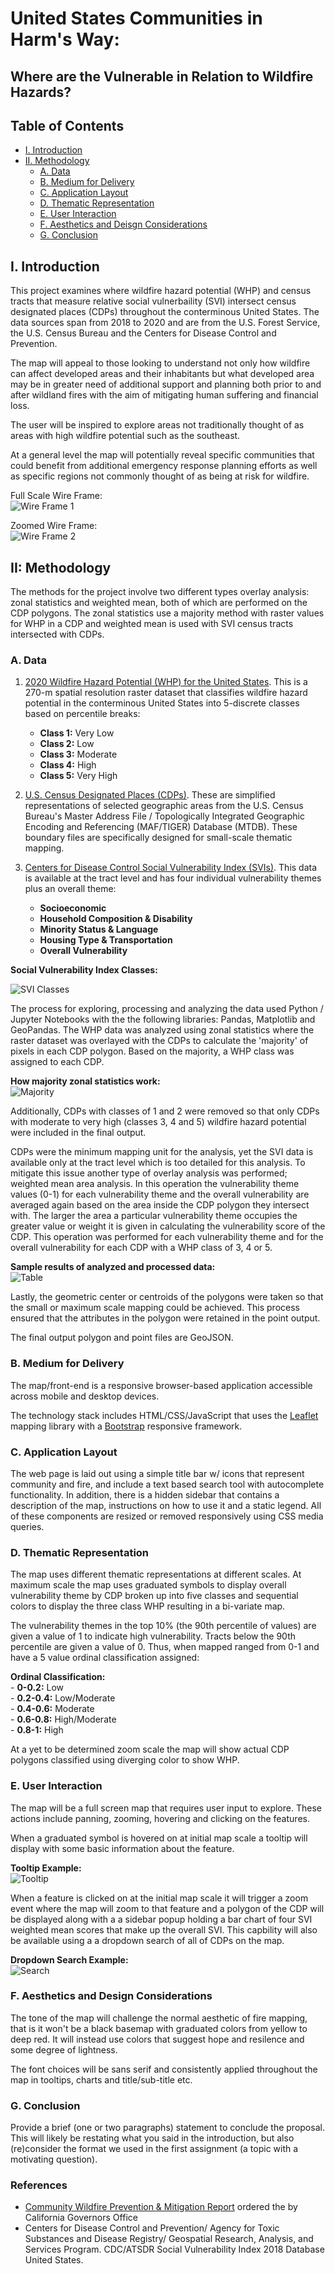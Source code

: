 # United States Communities in Harm's Way:
## **Where are the Vulnerable in Relation to Wildfire Hazards?**  

<!-- TOC -->

## Table of Contents
- [I. Introduction](#introduction)
- [II. Methodology](#II-Methodology)
   - [A. Data](#a-data)
   - [B. Medium for Delivery](#b-medium-for-delivery)
   - [C. Application Layout](#c-application-layout)
   - [D. Thematic Representation](#d-thematic-representation)
   - [E. User Interaction](#e-user-interaction)
   - [F. Aesthetics and Deisgn Considerations](#f-aesthetics-design-considerations)
   - [G. Conclusion](#g-conclusion)
   
<!-- /TOC -->

## I. Introduction  
This project examines where wildfire hazard potential (WHP) and census tracts that measure relative social vulnerbaility (SVI) intersect census designated places (CDPs) throughout the conterminous United States. The data sources span from 2018 to 2020 and are from the U.S. Forest Service, the U.S. Census Bureau and the Centers for Disease Control and Prevention.

The map will appeal to those looking to understand not only how wildfire can affect developed areas and their inhabitants but what developed area may be in greater need of additional support and planning both prior to and after wildland fires with the aim of mitigating human suffering and financial loss.

The user will be inspired to explore areas not traditionally thought of as areas with high wildfire potential such as the southeast.

At a general level the map will potentially reveal specific communities that could benefit from additional emergency response planning efforts as well as specific regions not commonly thought of as being at risk for wildfire.

Full Scale Wire Frame:  
![Wire Frame 1](images/wireframe1.jpg)  

Zoomed Wire Frame:  
![Wire Frame 2](images/wireframe2.jpg)  

## II: Methodology  
The methods for the project involve two different types overlay analysis: zonal statistics and weighted mean, both of which are performed on the CDP polygons. The zonal statistics use a majority method with raster values for WHP in a CDP and weighted mean is used with SVI census tracts intersected with CDPs.

### A. Data  

1. [2020 Wildfire Hazard Potential (WHP) for the United States](https://www.fs.usda.gov/rmrs/datasets/wildfire-hazard-potential-united-states-270-m-version-2020-3rd-edition). This is a 270-m spatial resolution raster dataset that classifies wildfire hazard potential in the conterminous United States into 5-discrete classes based on percentile breaks:   
       
    - **Class 1:** Very Low  
    - **Class 2:** Low  
    - **Class 3:** Moderate  
    - **Class 4:** High  
    - **Class 5:** Very High   

2. [U.S. Census Designated Places (CDPs)](https://www2.census.gov/geo/tiger/GENZ2020/shp/cb_2020_us_place_500k.zip). These are simplified representations of selected geographic areas from the U.S. Census Bureau's Master Address File / Topologically Integrated Geographic Encoding and Referencing (MAF/TIGER) Database (MTDB). These boundary files are specifically designed for small-scale thematic mapping.    

3. [Centers for Disease Control Social Vulnerability Index (SVIs)](https://www.atsdr.cdc.gov/placeandhealth/svi/documentation/SVI_documentation_2018.html). This data is available at the tract level and has four individual vulnerability themes plus an overall theme:  

    - **Socioeconomic**
    - **Household Composition & Disability**
    - **Minority Status & Language**
    - **Housing Type & Transportation**
    - **Overall Vulnerability**  

**Social Vulnerability Index Classes:**  

![SVI Classes](images/CDC-SVI-Variables.jpg)   

The process for exploring, processing and analyzing the data used Python / Jupyter Notebooks with the the following libraries: Pandas, Matplotlib and GeoPandas. The WHP data was analyzed using zonal statistics where the raster dataset was overlayed with the CDPs to calculate the 'majority' of pixels in each CDP polygon. Based on the majority, a WHP class was assigned to each CDP.  

**How majority zonal statistics work:**  
![Majority](images/majority.JPG) 

Additionally, CDPs with classes of 1 and 2 were removed so that only CDPs with moderate to very high (classes 3, 4 and 5) wildfire hazard potential were included in the final output.  

CDPs were the minimum mapping unit for the analysis, yet the SVI data is available only at the tract level which is too detailed for this analysis. To mitigate this issue another type of overlay analysis was performed; weighted mean area analysis. In this operation the vulnerability theme values (0-1) for each vulnerability theme and the overall vulnerability are averaged again based on the area inside the CDP polygon they intersect with. The larger the area a particular vulnerability theme occupies the greater value or weight it is given in calculating the vulnerability score of the CDP. This operation was performed for each vulnerability theme and for the overall vulnerability for each CDP with a WHP class of 3, 4 or 5.

**Sample results of analyzed and processed data:**  
![Table](images/cleanedTable.JPG)  

Lastly, the geometric center or centroids of the polygons were taken so that the small or maximum scale mapping could be achieved. This process ensured that the attributes in the polygon were retained in the point output.  

The final output polygon and point files are GeoJSON.  

### B. Medium for Delivery  

The map/front-end is a responsive browser-based application accessible across mobile and desktop devices.  

The technology stack includes HTML/CSS/JavaScript that uses the [Leaflet](https://leafletjs.com/) mapping library with a [Bootstrap](https://getbootstrap.com/docs/4.0/examples/) responsive framework.   

### C. Application Layout  

The web page is laid out using a simple title bar w/ icons that represent community and fire, and include a text based search tool with autocomplete functionality. In addition, there is a hidden sidebar that contains a description of the map, instructions on how to use it and a static legend. All of these components are resized or removed responsively using CSS media queries.

### D. Thematic Representation  

The map uses different thematic representations at different scales. At maximum scale the map uses graduated symbols to display overall vulnerability theme by CDP broken up into five classes and sequential colors to display the three class WHP resulting in a bi-variate map. 

The vulnerability themes in the top 10% (the 90th percentile of values) are given a value of 1 to indicate high vulnerability. Tracts below the 90th percentile are given a value of 0. Thus, when mapped ranged from 0-1 and have a 5 value ordinal classification assigned:  

**Ordinal Classification:**  
    - **0-0.2:**    Low  
    - **0.2-0.4:**  Low/Moderate  
    - **0.4-0.6:**  Moderate  
    - **0.6-0.8:**  High/Moderate  
    - **0.8-1:**    High  

At a yet to be determined zoom scale the map will show actual CDP polygons classified using diverging color to show WHP.  

### E. User Interaction  

The map will be a full screen map that requires user input to explore. These actions include panning, zooming, hovering and clicking on the features. 

When a graduated symbol is hovered on at initial map scale a tooltip will display with some basic information about the feature.  

**Tooltip Example:**  
![Tooltip](images/gradTooltip.jpg)  

When a feature is clicked on at the initial map scale it will trigger a zoom event where the map will zoom to that feature and a polygon of the CDP will be displayed along with a a sidebar popup holding a bar chart of four SVI weighted mean scores that make up the overall SVI. This capbility will also be available using a a dropdown search of all of CDPs on the map.  

**Dropdown Search Example:**  
![Search](images/search.jpg)  

### F. Aesthetics and Design Considerations  

The tone of the map will challenge the normal aesthetic of fire mapping, that is it won't be a black basemap with graduated colors from yellow to deep red. It will instead use colors that suggest hope and resilence and some degree of lightness. 

The font choices will be sans serif and consistently applied throughout the map
in tooltips, charts and title/sub-title etc. 

### G. Conclusion  

Provide a brief (one or two paragraphs) statement to conclude the proposal. This will likely be restating what you said in the introduction, but also (re)consider the format we used in the first assignment (a topic with a motivating question).


### References
- [Community Wildfire Prevention & Mitigation Report](https://www.fire.ca.gov/media/5584/45-day-report-final.pdf) ordered the by California Governors Office
- Centers for Disease Control and Prevention/ Agency for Toxic Substances and Disease Registry/ Geospatial Research, Analysis, and Services Program. CDC/ATSDR Social Vulnerability Index 2018 Database United States.
